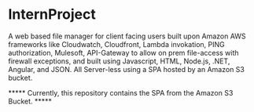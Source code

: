 # InternProject
A web based file manager for client facing users built upon Amazon AWS frameworks like Cloudwatch, Cloudfront, Lambda invokation, PING authorization, Mulesoft, API-Gateway to allow on prem file-access with firewall exceptions, and built using Javascript, HTML, Node.js, .NET, Angular, and JSON. All Server-less using a SPA hosted by an Amazon S3 bucket.


***** Currently, this repository contains the SPA from the Amazon S3 Bucket. *****
